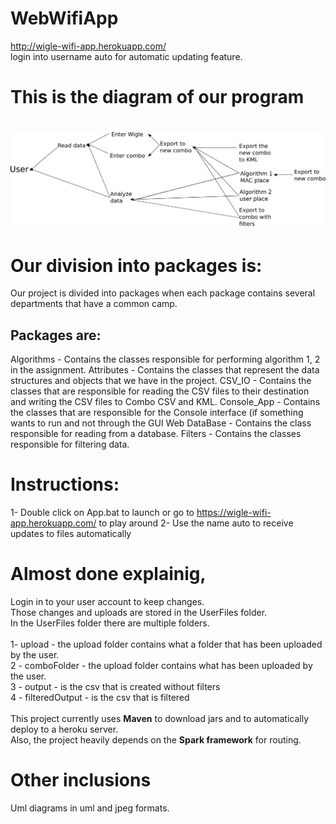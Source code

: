 # WebWifiApp
http://wigle-wifi-app.herokuapp.com/ 
<br>
login into username auto for automatic updating feature.

# This is the diagram of our program
# ![diagram](https://github.com/Ariel-OOP/WifiApp/blob/master/Diagram_of_classes_after_teacher.png?raw=true "Title")

# Our division into packages is:
Our project is divided into packages when each package contains several departments that have a common camp.
## Packages are:
Algorithms - Contains the classes responsible for performing algorithm 1, 2 in the assignment.
Attributes - Contains the classes that represent the data structures and objects that we have in the project.
CSV_IO - Contains the classes that are responsible for reading the CSV files to their destination and writing the CSV files to Combo CSV and KML.
Console_App - Contains the classes that are responsible for the Console interface (if something wants to run and not through the GUI Web
DataBase - Contains the class responsible for reading from a database.
Filters - Contains the classes responsible for filtering data.

# Instructions:

1- Double click on App.bat to launch or go to https://wigle-wifi-app.herokuapp.com/  to play around
2- Use the name auto to receive updates to files automatically

# Almost done explainig,

Login in to your user account to keep changes.<br>
Those changes and uploads are stored in the UserFiles folder.<br>
In the UserFiles folder there are multiple folders.<br><br>
	 1- upload - the upload folder contains what a folder that has been uploaded by the user.<br>
	 2 - comboFolder - the upload folder contains what has been uploaded by the user.<br>
	 3 - output - is the csv that is created without filters<br>
	 4 - filteredOutput - is the csv that is filtered <br><br>
This project currently uses <strong>Maven</strong> to download jars and to automatically deploy to a heroku server.
<br>Also, the project heavily depends on the <strong>Spark framework</strong> for routing.



# Other inclusions

Uml diagrams in uml and jpeg formats.
